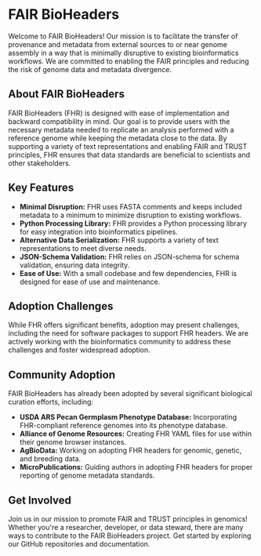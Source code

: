 # FAIR BioHeaders

Welcome to FAIR BioHeaders! Our mission is to facilitate the transfer of provenance and metadata from external sources to or near genome assembly in a way that is minimally disruptive to existing bioinformatics workflows. We are committed to enabling the FAIR principles and reducing the risk of genome data and metadata divergence.

## About FAIR BioHeaders

FAIR BioHeaders (FHR) is designed with ease of implementation and backward compatibility in mind. Our goal is to provide users with the necessary metadata needed to replicate an analysis performed with a reference genome while keeping the metadata close to the data. By supporting a variety of text representations and enabling FAIR and TRUST principles, FHR ensures that data standards are beneficial to scientists and other stakeholders.

## Key Features

- **Minimal Disruption:** FHR uses FASTA comments and keeps included metadata to a minimum to minimize disruption to existing workflows.
- **Python Processing Library:** FHR provides a Python processing library for easy integration into bioinformatics pipelines.
- **Alternative Data Serialization:** FHR supports a variety of text representations to meet diverse needs.
- **JSON-Schema Validation:** FHR relies on JSON-schema for schema validation, ensuring data integrity.
- **Ease of Use:** With a small codebase and few dependencies, FHR is designed for ease of use and maintenance.

## Adoption Challenges

While FHR offers significant benefits, adoption may present challenges, including the need for software packages to support FHR headers. We are actively working with the bioinformatics community to address these challenges and foster widespread adoption.

## Community Adoption

FAIR BioHeaders has already been adopted by several significant biological curation efforts, including:

- **USDA ARS Pecan Germplasm Phenotype Database:** Incorporating FHR-compliant reference genomes into its phenotype database.
- **Alliance of Genome Resources:** Creating FHR YAML files for use within their genome browser instances.
- **AgBioData:** Working on adopting FHR headers for genomic, genetic, and breeding data.
- **MicroPublications:** Guiding authors in adopting FHR headers for proper reporting of genome metadata standards.

## Get Involved

Join us in our mission to promote FAIR and TRUST principles in genomics! Whether you're a researcher, developer, or data steward, there are many ways to contribute to the FAIR BioHeaders project. Get started by exploring our GitHub repositories and documentation.

